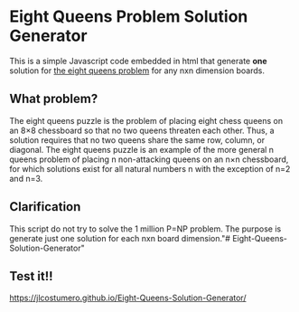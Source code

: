 # Eight Queens Problem Solution Generator

This is a simple Javascript code embedded in html that generate <b>one</b> solution for [the eight queens problem](https://en.wikipedia.org/wiki/Eight_queens_puzzle) for any nxn dimension boards. 


## What problem?

The eight queens puzzle is the problem of placing eight chess queens on an 8×8 chessboard so that no two queens threaten each other. Thus, a solution requires that no two queens share the same row, column, or diagonal. The eight queens puzzle is an example of the more general n queens problem of placing n non-attacking queens on an n×n chessboard, for which solutions exist for all natural numbers n with the exception of n=2 and n=3.


## Clarification

This script do not try to solve the 1 million P=NP problem. The purpose is generate just one solution for each nxn board dimension."# Eight-Queens-Solution-Generator" 

## Test it!!

https://jlcostumero.github.io/Eight-Queens-Solution-Generator/
